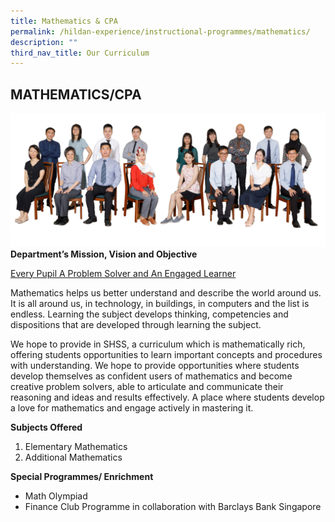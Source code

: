 ```yaml
---
title: Mathematics & CPA
permalink: /hildan-experience/instructional-programmes/mathematics/
description: ""
third_nav_title: Our Curriculum
---
```

MATHEMATICS/CPA
-----------
![](/images/Staff/maths.jpg)
**Department’s Mission, Vision and Objective**

<u>Every Pupil A Problem Solver and An Engaged Learner</u>

<style> { margin:0;} </style>Mathematics helps us better understand and describe the world around us. It is all around us, in technology, in buildings, in computers and the list is endless. Learning the subject develops thinking, competencies and dispositions that are developed through learning the subject. 
<p></p>
<style> { margin:0;} </style>We hope to provide in SHSS, a curriculum which is mathematically rich, offering students opportunities to learn important concepts and procedures with understanding. We hope to provide opportunities where students develop themselves as confident users of mathematics and become creative problem solvers, able to articulate and communicate their reasoning and ideas and results effectively. A place where students develop a love for mathematics and engage actively in mastering it.

**Subjects Offered**
1. Elementary Mathematics
2. Additional Mathematics

**Special Programmes/ Enrichment**
* Math Olympiad 
* Finance Club Programme in collaboration with Barclays Bank Singapore
